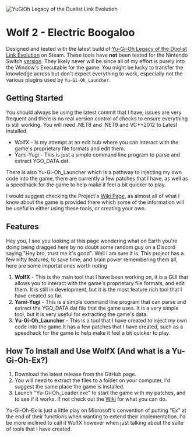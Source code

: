 ![YuGiOh Legacy of the Duelist Link Evolution](https://cdn.ygorganization.com/2020/02/Yugioh-Legacy-of-the-Duelist-Link-Evolution-Siliconera-2-800x400-1.jpg)

# Wolf 2 - Electric Boogaloo
Designed and tested with the latest build of [Yu-Gi-Oh Legacy of the Duelist Link Evolution](https://store.steampowered.com/app/1150640/YuGiOh_Legacy_of_the_Duelist__Link_Evolution/) on Steam. These tools have **not** been tested for the Nintendo Switch [version](https://www.nintendo.com/us/store/products/yu-gi-oh-legacy-of-the-duelist-link-evolution-switch/). They likely never will be since all of my effort is purely into the Window's Executable for the game. You might be lucky to transfer the knowledge across but don't expect everything to work, especially not the various plugins used by `Yu-Gi-Oh_Launcher`.




## Getting Started

You should always be using the latest commit that I have, issues are very frequent and there is no real version control of checks to ensure everything is still working. You will need .NET8 and .NET9 and VC++2012 to Latest installed.


* WolfX - Is my attempt at an edit hub where you can interact with the game's proprietary file formats and edit them.
* Yami-Yugi - This is just a simple command line program to parse and extract YGO_DATA.dat.

There is also Yu-Gi-Oh_Launcher which is a pathway to injecting my own code into the game, there are currently a few patches that I have, as well as a speedhack for the game to help make it feel a bit quicker to play.

I would suggest checking the Project's [Wiki Page](https://github.com/Arefu/Yu-Gi-Oh-Ex/wiki), as almost all of what I know about the game is provided there which some of the information will be useful in either using these tools, or creating your own.

## Features 

Hey you, I see you looking at this page wondering what on Earth you're doing being dragged here by no doubt some random guy on a Discord saying "Hey bro, trust me it's good". Well I am sure it is.
This project has a few nifty features, to save time, and brain power remembering them all, here are some importat ones worth noting

1. **WolfX** - This is the main tool that I have been working on, it is a GUI that allows you to interact with the game's proprietary file formats, and edit them. It is still in development, but it is the most feature rich tool that I have created so far.
2. **Yami-Yugi** - This is a simple command line program that can parse and extract the YGO_DATA.dat file that the game uses. It is a very simple tool, but it is very useful for extracting the game's data.
3. **Yu-Gi-Oh_Launcher** - This is a tool that I have created to inject my own code into the game.It has a few patches that I have created, such as a speedhack for the game to help make it feel a bit quicker to play.


## How To Install and Use WolfX (And what is a Yu-Gi-Oh-Ex?)

1. Download the latest release from the GitHub page.
2. You will need to extract the files to a folder on your computer, I'd suggest the same place the game is installed.
3. Launch "Yu-Gi-Oh_Loader.exe" to start the game with my patches, and to see if it works. If not check out the [Wiki](https://github.com/Arefu/Yu-Gi-Oh-Ex/wiki) for what you can do.

Yu-Gi-Oh-Ex is just a little play on Microsoft's convention of putting "Ex" at the end of their functions when wanting to extend their implementation.
I'd be more inclined to call it WolfX however when just talking about the suite of tools that I have created.
